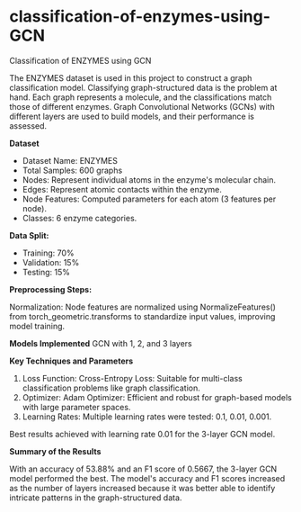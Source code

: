 # classification-of-enzymes-using-GCN
Classification of ENZYMES using GCN

The ENZYMES dataset is used in this project to construct a graph classification model. Classifying graph-structured data is the problem at hand. Each graph represents a molecule, and the classifications match those of different enzymes. Graph Convolutional Networks (GCNs) with different layers are used to build models, and their performance is assessed. 

**Dataset**

- Dataset Name: ENZYMES
- Total Samples: 600 graphs
- Nodes: Represent individual atoms in the enzyme's molecular chain.
- Edges: Represent atomic contacts within the enzyme.
- Node Features: Computed parameters for each atom (3 features per node).
- Classes: 6 enzyme categories.

**Data Split:**

- Training: 70%
- Validation: 15%
- Testing: 15%

**Preprocessing Steps:**

Normalization: Node features are normalized using NormalizeFeatures() from torch_geometric.transforms to standardize input values, improving model training.

**Models Implemented**
GCN with 1, 2, and 3 layers 

**Key Techniques and Parameters**

1. Loss Function:
Cross-Entropy Loss: Suitable for multi-class classification problems like graph classification.
2. Optimizer:
Adam Optimizer: Efficient and robust for graph-based models with large parameter spaces.
3. Learning Rates:
Multiple learning rates were tested: 0.1, 0.01, 0.001.

Best results achieved with learning rate 0.01 for the 3-layer GCN model.

**Summary of the Results**

With an accuracy of 53.88% and an F1 score of 0.5667, the 3-layer GCN model performed the best. The model's accuracy and F1 scores increased as the number of layers increased because it was better able to identify intricate patterns in the graph-structured data.
